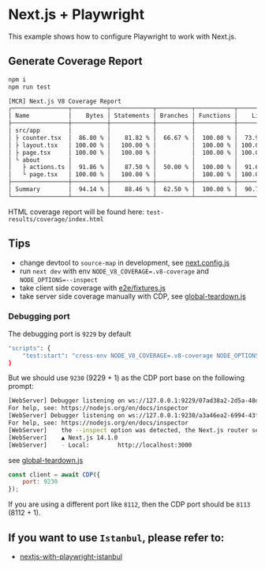 # Next.js + Playwright

This example shows how to configure Playwright to work with Next.js.

## Generate Coverage Report
```sh
npm i
npm run test

[MCR] Next.js V8 Coverage Report
┌────────────────┬──────────┬────────────┬──────────┬───────────┬──────────┬─────────────────┐
│ Name           │    Bytes │ Statements │ Branches │ Functions │    Lines │ Uncovered Lines │
├────────────────┼──────────┼────────────┼──────────┼───────────┼──────────┼─────────────────┤
│ src/app        │          │            │          │           │          │                 │
│ ├ counter.tsx  │  86.80 % │    81.82 % │  66.67 % │  100.00 % │  73.91 % │ 12-17           │
│ ├ layout.tsx   │ 100.00 % │   100.00 % │          │  100.00 % │ 100.00 % │                 │
│ ├ page.tsx     │ 100.00 % │   100.00 % │          │  100.00 % │ 100.00 % │                 │
│ └ about        │          │            │          │           │          │                 │
│   ├ actions.ts │  91.86 % │    87.50 % │  50.00 % │  100.00 % │  91.67 % │ 8               │
│   └ page.tsx   │ 100.00 % │   100.00 % │          │  100.00 % │ 100.00 % │                 │
├────────────────┼──────────┼────────────┼──────────┼───────────┼──────────┼─────────────────┤
│ Summary        │  94.14 % │    88.46 % │  62.50 % │  100.00 % │  90.79 % │                 │
└────────────────┴──────────┴────────────┴──────────┴───────────┴──────────┴─────────────────┘
```
HTML coverage report will be found here: `test-results/coverage/index.html`

## Tips
- change devtool to `source-map` in development, see [next.config.js](next.config.js)
- run `next dev` with env `NODE_V8_COVERAGE=.v8-coverage` and `NODE_OPTIONS=--inspect`
- take client side coverage with [e2e/fixtures.js](e2e/fixtures.js)
- take server side coverage manually with CDP, see [global-teardown.js](global-teardown.js)

### Debugging port
The debugging port is `9229` by default
```sh
"scripts": {
    "test:start": "cross-env NODE_V8_COVERAGE=.v8-coverage NODE_OPTIONS=--inspect=9229 next dev",
}
```
But we should use `9230` (9229 + 1) as the CDP port base on the following prompt:
```sh
[WebServer] Debugger listening on ws://127.0.0.1:9229/07ad38a2-2d5a-48df-a4de-07010e2d9b18
For help, see: https://nodejs.org/en/docs/inspector
[WebServer] Debugger listening on ws://127.0.0.1:9230/a3a46ea2-6994-43f2-b6a6-e5834362da4c
For help, see: https://nodejs.org/en/docs/inspector
[WebServer]    the --inspect option was detected, the Next.js router server should be inspected at port 9230.
[WebServer]    ▲ Next.js 14.1.0
[WebServer]    - Local:        http://localhost:3000
```
see [global-teardown.js](global-teardown.js)
```js
const client = await CDP({
    port: 9230
});
```
If you are using a different port like `8112`, then the CDP port should be `8113` (8112 + 1).

## If you want to use `Istanbul`, please refer to:
- [nextjs-with-playwright-istanbul](https://github.com/cenfun/nextjs-with-playwright-istanbul)